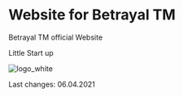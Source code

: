 # Website for Betrayal TM

Betrayal TM official Website

Little Start up



![logo_white](https://user-images.githubusercontent.com/54060284/113662984-75819c80-96a9-11eb-8d5e-d9d57a80d24a.png)


Last changes:
06.04.2021

 
